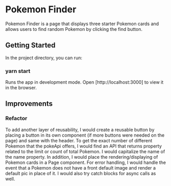 # Pokemon Finder

Pokemon Finder is a page that displays three starter Pokemon cards and allows users to find random Pokemon by clicking the find button.

## Getting Started

In the project directory, you can run:

### yarn start

Runs the app in development mode.
Open [http://localhost:3000] to view it in the browser.

## Improvements

### Refactor
To add another layer of reusability, I would create a reusable button by placing a button in its own component (if more buttons were needed on the page) and same with the header. 
To get the exact number of different Pokemon that the pokeApi offers, I would find an API that returns property related to the limit or count of total Pokemon. 
I would capitalize the name of the name property. 
In addition, I would place the rendering/displaying of Pokemon cards in a Page component. 
For error handling, I would handle the event that a Pokemon does not have a front default image and render a default pic in place of it. I would also try catch blocks for async calls as well. 

